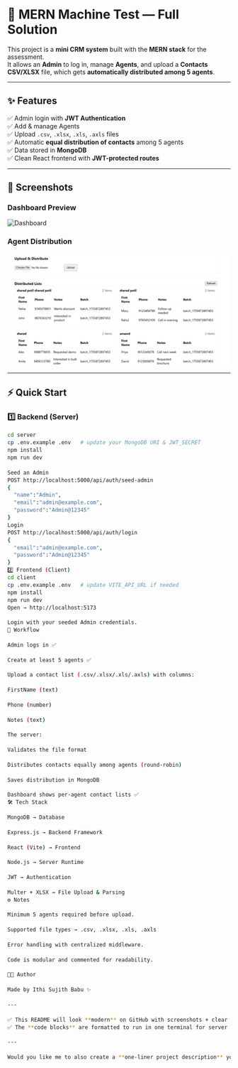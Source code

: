 # 🚀 MERN Machine Test — Full Solution

This project is a **mini CRM system** built with the **MERN stack** for the assessment.  
It allows an **Admin** to log in, manage **Agents**, and upload a **Contacts CSV/XLSX** file, which gets **automatically distributed among 5 agents**.

---

## ✨ Features
✅ Admin login with **JWT Authentication**  
✅ Add & manage Agents  
✅ Upload `.csv`, `.xlsx`, `.xls`, `.axls` files  
✅ Automatic **equal distribution of contacts** among 5 agents  
✅ Data stored in **MongoDB**  
✅ Clean React frontend with **JWT-protected routes**  

---

## 📸 Screenshots

### Dashboard Preview
![Dashboard](C:\Users\ithis\OneDrive\Pictures\Screenshots=true)

### Agent Distribution
![Distribution](https://github.com/sharad641/mern-machine-test/blob/main/client/photos/2.jpg?raw=true)

---

## ⚡ Quick Start

### 1️⃣ Backend (Server)
```bash
cd server
cp .env.example .env   # update your MongoDB URI & JWT_SECRET
npm install
npm run dev

Seed an Admin
POST http://localhost:5000/api/auth/seed-admin
{
  "name":"Admin",
  "email":"admin@example.com",
  "password":"Admin@12345"
}
Login
POST http://localhost:5000/api/auth/login
{
  "email":"admin@example.com",
  "password":"Admin@12345"
}
2️⃣ Frontend (Client)
cd client
cp .env.example .env   # update VITE_API_URL if needed
npm install
npm run dev
Open → http://localhost:5173

Login with your seeded Admin credentials.
🔄 Workflow

Admin logs in ✅

Create at least 5 agents ✅

Upload a contact list (.csv/.xlsx/.xls/.axls) with columns:

FirstName (text)

Phone (number)

Notes (text)

The server:

Validates the file format

Distributes contacts equally among agents (round-robin)

Saves distribution in MongoDB

Dashboard shows per-agent contact lists ✅
🛠️ Tech Stack

MongoDB → Database

Express.js → Backend Framework

React (Vite) → Frontend

Node.js → Server Runtime

JWT → Authentication

Multer + XLSX → File Upload & Parsing
⚙️ Notes

Minimum 5 agents required before upload.

Supported file types → .csv, .xlsx, .xls, .axls

Error handling with centralized middleware.

Code is modular and commented for readability.

👨‍💻 Author

Made by Ithi Sujith Babu ✨

---

✅ This README will look **modern** on GitHub with screenshots + clear sections.  
✅ The **code blocks** are formatted to run in one terminal for server and client setup.  

---

Would you like me to also create a **one-liner project description** you can paste in your GitHub repo description (just under repo name) for recruiters?
